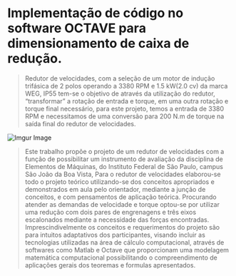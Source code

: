 # Implementação de código no software OCTAVE para dimensionamento de caixa de redução.

> Redutor de velocidades, com a seleção de um motor de indução trifásica de 2 polos operando a 3380 RPM e 1.5 kW(2.0 cv) da marca WEG, IP55 tem-se o objetivo de através da utilização do redutor, “transformar” a rotação de entrada e torque, em uma outra rotação e torque final necessário, para este projeto, temos a entrada de 3380 RPM e necessitamos de uma conversão para 200 N.m de torque na saída final do redutor de velocidades.

![Imgur Image](https://i.imgur.com/PhE10h5.jpg)

> Este trabalho propõe o projeto de um redutor de velocidades com a função de possibilitar um instrumento de avaliação da disciplina de Elementos de Máquinas, do Instituto Federal de São Paulo, campus São João da Boa Vista, Para o redutor de velocidades elaborou-se todo o projeto teórico utilizando-se dos conceitos apropriados e demonstrados em aula pelo orientador, mediante a junção de conceitos, e com pensamentos de aplicação teórica. Procurando atender as demandas de velocidade e torque optou-se por utilizar uma redução com dois pares de engrenagens e três eixos escalonados mediante a necessidade das forças encontradas. Imprescindivelmente os conceitos e requerimentos do projeto são para intuitos adaptativos dos participantes, visando incluir as tecnologias utilizadas na área de cálculo computacional, através de softwares como Matlab e Octave que proporcionam uma modelagem matemática computacional possibilitando o compreendimento de aplicações gerais dos teoremas e formulas apresentados.
